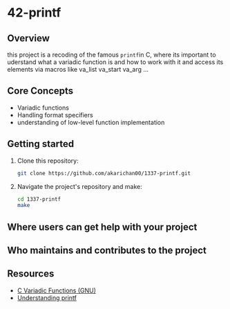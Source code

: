 # 42-printf

## Overview
this project is a recoding of the famous `printf`in C, where its important to uderstand what a variadic function is and how to work with it and access its elements via macros like va_list va_start va_arg ...

## Core Concepts
  - Variadic functions
  - Handling format specifiers
  - understanding of low-level function implementation

## Getting started
  1. Clone this repository:
       ```bash
       git clone https://github.com/akarichan00/1337-printf.git
       ```
  2. Navigate the project's repository and make:
      ```bash
      cd 1337-printf
      make
      ```

## Where users can get help with your project
## Who maintains and contributes to the project

## Resources
  - [C Variadic Functions (GNU)](https://www.gnu.org/software/libc/manual/html_node/Variadic-Functions.html)
  - [Understanding printf](https://en.wikipedia.org/wiki/Printf_format_string)
